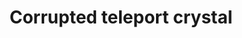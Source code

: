 ---
layout: item
title: Corrupted teleport crystal
item-id: 23858
datatable: true
id: 23858
name: "Corrupted teleport crystal"
members: true
lowalch: null
highalch: null
examine: "A corrupted crystal enchanted to return the user to the start of the Gauntlet."
monsters:
  - id: 9040
    name: "Corrupted Rat"
    members: true
    combat_level: 34
    wiki_url: "https://oldschool.runescape.wiki/w/Corrupted_Rat"
    drops:
      - quantity: "1"
        rarity: 0.03125
    image: "https://oldschool.runescape.wiki/images/thumb/b/bc/Corrupted_Rat.png/1200px-Corrupted_Rat.png?2a395"
  - id: 9041
    name: "Corrupted Spider"
    members: true
    combat_level: 32
    wiki_url: "https://oldschool.runescape.wiki/w/Corrupted_Spider"
    drops:
      - quantity: "1"
        rarity: 0.03125
    image: "https://oldschool.runescape.wiki/images/thumb/6/60/Corrupted_Spider.png/1200px-Corrupted_Spider.png?dc885"
  - id: 9042
    name: "Corrupted Bat"
    members: true
    combat_level: 48
    wiki_url: "https://oldschool.runescape.wiki/w/Corrupted_Bat"
    drops:
      - quantity: "1"
        rarity: 0.03125
    image: "https://oldschool.runescape.wiki/images/8/86/Corrupted_Bat.png?35682"
  - id: 9043
    name: "Corrupted Unicorn"
    members: true
    combat_level: 64
    wiki_url: "https://oldschool.runescape.wiki/w/Corrupted_Unicorn"
    drops:
      - quantity: "1"
        rarity: 0.03125
    image: "https://oldschool.runescape.wiki/images/thumb/9/90/Corrupted_Unicorn.png/1200px-Corrupted_Unicorn.png?6f350"
  - id: 9044
    name: "Corrupted Scorpion"
    members: true
    combat_level: 89
    wiki_url: "https://oldschool.runescape.wiki/w/Corrupted_Scorpion"
    drops:
      - quantity: "1"
        rarity: 0.03125
    image: "https://oldschool.runescape.wiki/images/thumb/9/9d/Corrupted_Scorpion.png/1200px-Corrupted_Scorpion.png?61d3b"
  - id: 9045
    name: "Corrupted Wolf"
    members: true
    combat_level: 102
    wiki_url: "https://oldschool.runescape.wiki/w/Corrupted_Wolf"
    drops:
      - quantity: "1"
        rarity: 0.03125
    image: "https://oldschool.runescape.wiki/images/thumb/a/a7/Corrupted_Wolf.png/1200px-Corrupted_Wolf.png?c37de"
  - id: 9046
    name: "Corrupted Bear"
    members: true
    combat_level: 258
    wiki_url: "https://oldschool.runescape.wiki/w/Corrupted_Bear"
    drops:
      - quantity: "1"
        rarity: 0.03125
    image: "https://oldschool.runescape.wiki/images/thumb/6/68/Corrupted_Bear.png/1200px-Corrupted_Bear.png?187d5"
  - id: 9047
    name: "Corrupted Dragon"
    members: true
    combat_level: 258
    wiki_url: "https://oldschool.runescape.wiki/w/Corrupted_Dragon"
    drops:
      - quantity: "1"
        rarity: 0.03125
    image: "https://oldschool.runescape.wiki/images/2/2a/Corrupted_Dragon.png?785f4"
  - id: 9048
    name: "Corrupted Dark Beast"
    members: true
    combat_level: 258
    wiki_url: "https://oldschool.runescape.wiki/w/Corrupted_Dark_Beast"
    drops:
      - quantity: "1"
        rarity: 0.03125
    image: "https://oldschool.runescape.wiki/images/thumb/c/c7/Corrupted_Dark_Beast.png/1200px-Corrupted_Dark_Beast.png?efc77"
---